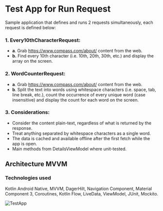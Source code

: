 # Test App for Run Request
Sample application that defines and runs 2 requests simultaneously, each request is defined below:

### 1. Every10thCharacterRequest:
- **a**. Grab https://www.compass.com/about/ content from the web.
- **b.** Find every 10th character (i.e. 10th, 20th, 30th, etc.) and display the array on the screen.

### 2. WordCounterRequest:
- **a**. Grab https://www.compass.com/about/ content from the web.
- **b**. Split the text into words using whitespace characters (i.e. space, tab, line break, etc.), count the occurrence of every unique word (case insensitive) and display the count for each word on the
screen.

### 3. Considerations:
- Consider the content plain-text, regardless of what is returned by the response.
- Treat anything separated by whitespace characters as a single word.
- The data is cached and available offline after the first fetch while the app is open.
- Main methods from DetailsViewModel where unit-tested.

## Architecture MVVM

### Technologies used

Kotlin Android Native, MVVM, DagerHilt, Navigation Component, Material Component 3, Coroutines, Kotlin Flow, LiveData, ViewModel, JUnit, Mockito.

![TestApp](https://github.com/carloshjsalas/TestAppRunRequests/assets/8594582/c39eac82-0772-48b6-b13d-bf409b6b2dbd)
